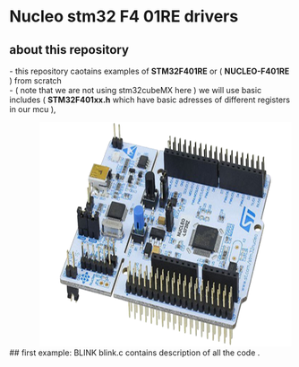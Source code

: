 # Nucleo stm32 F4 01RE drivers
## about this repository
<div>
			<div align="left"><p>- this repository caotains examples of <b>STM32F401RE</b> or ( <b>NUCLEO-F401RE</b> ) from scratch </br>
			- ( note that we are not using stm32cubeMX here )
we will use basic includes ( <b>STM32F401xx.h</b> which have basic adresses of different registers in our mcu ),</p></div> 
		<div align="right"> <img src="nucleo64.png" alt="Portfolio" width="450" height="400"> </a></div>
 </div>
## first example: BLINK
blink.c contains description of all the code .